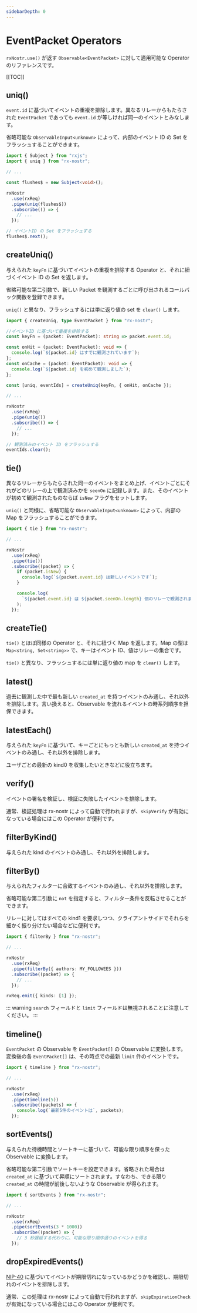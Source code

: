 ```yaml
---
sidebarDepth: 0
---
```


# EventPacket Operators

`rxNostr.use()` が返す `Observable<EventPacket>` に対して適用可能な Operator のリファレンスです。

[[TOC]]

## uniq()

`event.id` に基づいてイベントの重複を排除します。異なるリレーからもたらされた `EventPacket` であっても `event.id` が等しければ同一のイベントとみなします。

省略可能な `ObservableInput<unknown>` によって、内部のイベント ID の Set をフラッシュすることができます。

```ts
import { Subject } from "rxjs";
import { uniq } from "rx-nostr";

// ...

const flushes$ = new Subject<void>();

rxNostr
  .use(rxReq)
  .pipe(uniq(flushes$))
  .subscribe(() => {
    // ...
  });

// イベントID の Set をフラッシュする
flushes$.next();
```

## createUniq()

与えられた `keyFn` に基づいてイベントの重複を排除する Operator と、それに紐づくイベント ID の Set を返します。

省略可能な第二引数で、新しい Packet を観測するごとに呼び出されるコールバック関数を登録できます。

`uniq()` と異なり、フラッシュするには単に返り値の set を `clear()` します。

```ts
import { createUniq, type EventPacket } from "rx-nostr";

//イベントID に基づいて重複を排除する
const keyFn = (packet: EventPacket): string => packet.event.id;

const onHit = (packet: EventPacket): void => {
  console.log(`${packet.id} はすでに観測されています`);
};
const onCache = (packet: EventPacket): void => {
  console.log(`${packet.id} を初めて観測しました`);
};

const [uniq, eventIds] = createUniq(keyFn, { onHit, onCache });

// ...

rxNostr
  .use(rxReq)
  .pipe(uniq())
  .subscribe(() => {
    // ...
  });

// 観測済みのイベント ID をフラッシュする
eventIds.clear();
```

## tie()

異なるリレーからもたらされた同一のイベントをまとめ上げ、イベントごとにそれがどのリレーの上で観測済みかを `seenOn` に記録します。また、そのイベントが初めて観測されたものならば `isNew` フラグをセットします。

`uniq()` と同様に、省略可能な `ObservableInput<unknown>` によって、内部の Map をフラッシュすることができます。

```ts
import { tie } from "rx-nostr";

// ...

rxNostr
  .use(rxReq)
  .pipe(tie())
  .subscribe((packet) => {
    if (packet.isNew) {
      console.log(`${packet.event.id} は新しいイベントです`);
    }

    console.log(
      `${packet.event.id} は ${packet.seenOn.length} 個のリレーで観測されました`
    );
  });
```

## createTie()

`tie()` とほぼ同様の Operator と、それに紐づく Map を返します。Map の型は `Map<string, Set<string>>` で、キーはイベント ID、値はリレーの集合です。

`tie()` と異なり、フラッシュするには単に返り値の map を `clear()` します。

## latest()

過去に観測した中で最も新しい `created_at` を持つイベントのみ通し、それ以外を排除します。言い換えると、Observable を流れるイベントの時系列順序を担保できます。

## latestEach()

与えられた `keyFn` に基づいて、キーごとにもっとも新しい `created_at` を持つイベントのみ通し、それ以外を排除します。

ユーザごとの最新の kind0 を収集したいときなどに役立ちます。

## verify()

イベントの署名を検証し、検証に失敗したイベントを排除します。

通常、検証処理は rx-nostr によって自動で行われますが、`skipVerify` が有効になっている場合にはこの Operator が便利です。

## filterByKind()

与えられた kind のイベントのみ通し、それ以外を排除します。

## filterBy()

与えられたフィルターに合致するイベントのみ通し、それ以外を排除します。

省略可能な第二引数に `not` を指定すると、フィルター条件を反転させることができます。

リレーに対してはすべての kind1 を要求しつつ、クライアントサイドでそれらを細かく振り分けたい場合などに便利です。

```ts
import { filterBy } from "rx-nostr";

// ...

rxNostr
  .use(rxReq)
  .pipe(filterBy({ authors: MY_FOLLOWEES }))
  .subscribe((packet) => {
    // ...
  });

rxReq.emit({ kinds: [1] });
```

::: warning
`search` フィールドと `limit` フィールドは無視されることに注意してください。
:::

## timeline()

`EventPacket` の Observable を `EventPacket[]` の Observable に変換します。変換後の各 `EventPacket[]` は、その時点での最新 `limit` 件のイベントです。

```ts
import { timeline } from "rx-nostr";

// ...

rxNostr
  .use(rxReq)
  .pipe(timeline(5))
  .subscribe((packets) => {
    console.log(`最新5件のイベントは`, packets);
  });
```

## sortEvents()

与えられた待機時間とソートキーに基づいて、可能な限り順序を保った Observable に変換します。

省略可能な第二引数でソートキーを設定できます。省略された場合は `created_at` に基づいて昇順にソートされます。すなわち、できる限り `created_at` の時間が前後しないような Observable が得られます。

```ts
import { sortEvents } from "rx-nostr";

// ...

rxNostr
  .use(rxReq)
  .pipe(sortEvents(3 * 1000))
  .subscribe((packet) => {
    // 3 秒遅延する代わりに、可能な限り順序通りのイベントを得る
  });
```

## dropExpiredEvents()

[NIP-40](https://github.com/nostr-protocol/nips/blob/master/40.md) に基づいてイベントが期限切れになっているかどうかを確認し、期限切れのイベントを排除します。

通常、この処理は rx-nostr によって自動で行われますが、`skipExpirationCheck` が有効になっている場合にはこの Operator が便利です。
